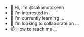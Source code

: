- 👋 Hi, I’m @sakamotokenn
- 👀 I’m interested in ...
- 🌱 I’m currently learning ...
- 💞️ I’m looking to collaborate on ...
- 📫 How to reach me ...

<!---
sakamotokenn/sakamotokenn is a ✨ special ✨ repository because its `README.md` (this file) appears on your GitHub profile.
You can click the Preview link to take a look at your changes.
--->
